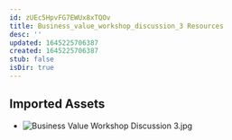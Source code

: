 ```yaml
---
id: zUEc5HpvFG7EWUx8xTQOv
title: Business_value_workshop_discussion_3 Resources
desc: ''
updated: 1645225706387
created: 1645225706387
stub: false
isDir: true
---
```

## Imported Assets
- ![Business Value Workshop Discussion 3.jpg](/assets/business-value-workshop-discussion-3.jpg)

